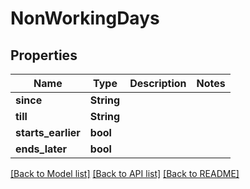 # NonWorkingDays

## Properties

Name | Type | Description | Notes
------------ | ------------- | ------------- | -------------
**since** | **String** |  | 
**till** | **String** |  | 
**starts_earlier** | **bool** |  | 
**ends_later** | **bool** |  | 

[[Back to Model list]](../README.md#documentation-for-models) [[Back to API list]](../README.md#documentation-for-api-endpoints) [[Back to README]](../README.md)


